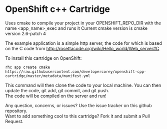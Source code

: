 # OpenShift c++ Cartridge

Uses cmake to compile your project in your OPENSHIFT_REPO_DIR with the name <app_name>_exec and runs it 
Current cmake version is cmake version 2.6-patch 4 

The example application is a simple http server, the code for which is based on the C code from http://rosettacode.org/wiki/Hello_world/Web_server#C 

To install this cartridge on OpenShift: 

	rhc app create cmake https://raw.githubusercontent.com/developercorey/openshift-cpp-cartridge/master/metadata/manifest.yml
	
This command will then clone the code to your local machine.  You can then update the code, git add, git commit, and git push.  
The code will be compiled on the server and run!

Any question, concerns, or issues? Use the issue tracker on this github repository.  
Want to add something cool to this cartridge?  Fork it and submit a Pull Request.
